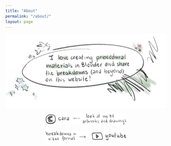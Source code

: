 ```yaml
---
title: "About"
permalink: "/about/"
layout: page
---
```


![I love creating procedural materials in Blender and share the breakdowns (and beyond) on this website!](/assets/imgs/about_desc_colored_ver2.png)

<a target="_blank" rel="noopener noreferrer" href="https://cara.app/jackal420"><img src="/assets/imgs/cara_logo_coal.png" alt="Look at my 3d artworks and drawings." style="width:50%; display: block; margin: auto;"/></a>
<a target="_blank" rel="noopener noreferrer" href="https://www.youtube.com/@jackal_blender"><img src="/assets/imgs/yt_logo_coal.png" alt="Breakdowns in video format." style="width:50%; display: block; margin: auto; margin-top: 20px;"/></a>
